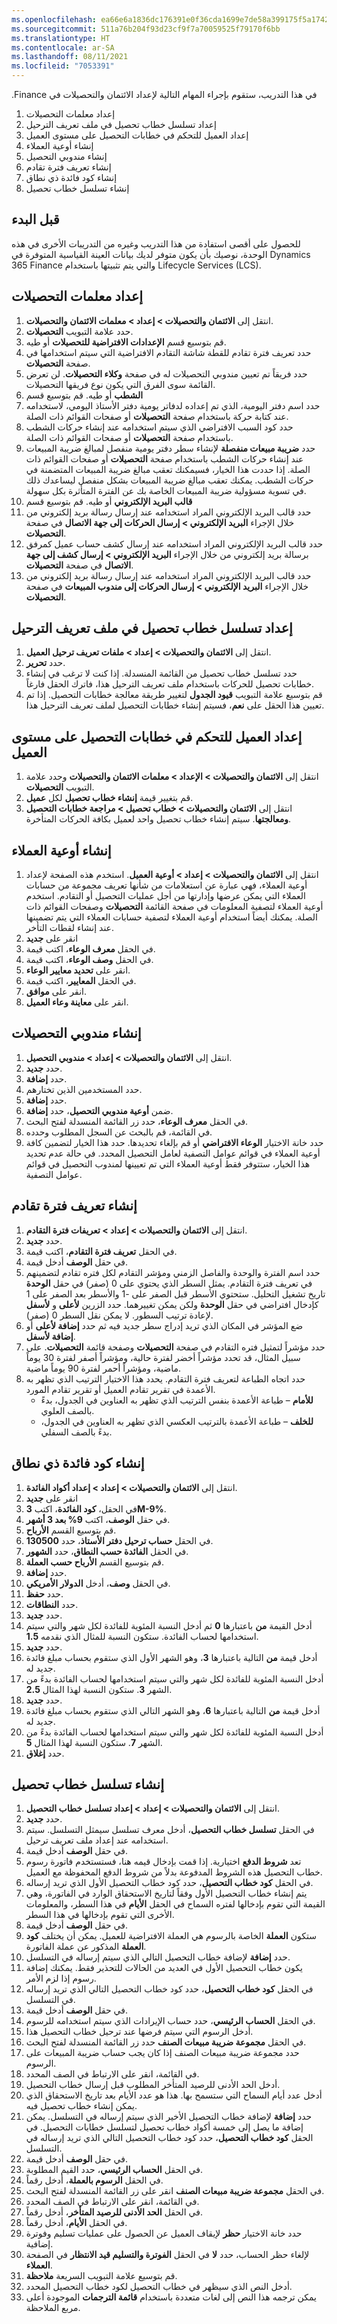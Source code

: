 ```yaml
---
ms.openlocfilehash: ea66e6a1836dc176391e0f36cda1699e7de58a399175f5a1742cc576606d62eb
ms.sourcegitcommit: 511a76b204f93d23cf9f7a70059525f79170f6bb
ms.translationtype: HT
ms.contentlocale: ar-SA
ms.lasthandoff: 08/11/2021
ms.locfileid: "7053391"
---
```

في هذا التدريب، ستقوم بإجراء المهام التالية لإعداد ‏‫الائتمان والتحصيلات في Finance.

1. إعداد معلمات التحصيلات
1. إعداد تسلسل خطاب تحصيل في ملف تعريف الترحيل‬
1. إعداد العميل للتحكم في خطابات التحصيل على مستوى العميل
1. إنشاء أوعية العملاء
1. إنشاء مندوبي التحصيل
1. إنشاء تعريف فترة تقادم
1. إنشاء كود فائدة ذي نطاق
1. إنشاء تسلسل خطاب تحصيل
 
## <a name="before-you-begin"></a>قبل البدء 

للحصول على أقصى استفادة من هذا التدريب وغيره من التدريبات الأخرى في هذه الوحدة، نوصيك بأن يكون متوفر لديك بيانات العينة القياسية المتوفرة في Dynamics 365 Finance والتي يتم تثبيتها باستخدام Lifecycle Services (LCS). 

## <a name="set-up-collections-parameters"></a>إعداد معلمات التحصيلات 

1.  انتقل إلى **الائتمان والتحصيلات > إعداد > معلمات الائتمان والتحصيلات**.
2.  حدد علامة التبويب **التحصيلات‬**.
3.  قم بتوسيع قسم **الإعدادات الافتراضية للتحصيلات** أو طيه.
4.  حدد تعريف فترة تقادم‬ للقطة شاشة التقادم الافتراضية التي سيتم استخدامها في صفحة **التحصيلات**.
5.  حدد فريقاً تم تعيين مندوبي التحصيلات له في صفحة **وكلاء التحصيلات**. لن تعرض القائمة سوى الفرق التي يكون نوع فريقها التحصيلات.
6.  قم بتوسيع قسم **‎‏‫الشطب** أو طيه.
7.  حدد اسم دفتر اليومية، الذي تم إعداده لدفاتر يومية دفتر الأستاذ‬ اليومي، لاستخدامه عند كتابة حركة باستخدام صفحة **التحصيلات** أو صفحات القوائم ذات الصلة.
8.  حدد كود السبب الافتراضي الذي سيتم استخدامه عند إنشاء حركات الشطب باستخدام صفحة **التحصيلات** أو صفحات القوائم ذات الصلة.
9.  حدد **ضريبة مبيعات منفصلة** لإنشاء سطر دفتر يومية منفصل لمبالغ ضريبة المبيعات عند إنشاء حركات الشطب باستخدام صفحة **التحصيلات** أو صفحات القوائم ذات الصلة. إذا حددت هذا الخيار، فسيمكنك تعقب مبالغ ضريبة المبيعات المتضمنة في حركات الشطب. يمكنك تعقب مبالغ ضريبة المبيعات بشكل منفصل ليساعدك ذلك في تسوية مسؤولية ضريبة المبيعات الخاصة بك عن الفترة المتأثرة بكل سهولة.
10. قم بتوسيع قسم **‎‏‫قالب البريد الإلكتروني** أو طيه.
11. حدد قالب البريد الإلكتروني المراد استخدامه عند إرسال رسالة بريد إلكتروني من خلال الإجراء **البريد الإلكتروني > إرسال الحركات إلى جهة الاتصال** في صفحة **التحصيلات**.
12. حدد قالب البريد الإلكتروني المراد استخدامه عند إرسال كشف حساب عميل كمرفق برسالة بريد إلكتروني من خلال الإجراء **البريد الإلكتروني > إرسال كشف إلى جهة الاتصال** في صفحة **التحصيلات**.
13. حدد قالب البريد الإلكتروني المراد استخدامه عند إرسال رسالة بريد إلكتروني من خلال الإجراء **البريد الإلكتروني > إرسال الحركات إلى مندوب المبيعات** في صفحة **التحصيلات**.


## <a name="set-up-a-collection-letter-sequence-on-the-posting-profile"></a>إعداد تسلسل خطاب تحصيل في ملف تعريف الترحيل‬ 

1.  انتقل إلى **الائتمان والتحصيلات > إعداد > ملفات تعريف ترحيل العميل**.
2.  حدد **تحرير**.
3.  حدد تسلسل خطاب تحصيل من القائمة المنسدلة. إذا كنت لا ترغب في إنشاء خطابات تحصيل للحركات باستخدام ملف تعريف الترحيل هذا، فاترك الحقل فارغاً.
4.  قم بتوسيع علامة التبويب **قيود الجدول** لتغيير طريقة معالجة خطابات التحصيل. إذا تم تعيين هذا الحقل على **نعم**، فسيتم إنشاء خطابات التحصيل لملف تعريف الترحيل هذا.


## <a name="set-up-the-customer-to-control-collection-letters-at-the-customer-level"></a>إعداد العميل للتحكم في خطابات التحصيل على مستوى العميل 

1.  انتقل إلى **الائتمان والتحصيلات > الإعداد > معلمات الائتمان والتحصيلات** وحدد علامة التبويب **التحصيلات**.
2.  قم بتغيير قيمة **إنشاء خطاب تحصيل** لكل **عميل**.
3.  انتقل إلى **الائتمان والتحصيلات > خطاب تحصيل > مراجعة خطابات التحصيل ومعالجتها**. سيتم إنشاء خطاب تحصيل واحد لعميل بكافة الحركات المتأخرة.

## <a name="create-customer-pools"></a>إنشاء أوعية العملاء 

1.  انتقل إلى **الائتمان والتحصيلات > إعداد > أوعية العميل**. استخدم هذه الصفحة لإعداد أوعية العملاء، فهي عبارة عن استعلامات من شأنها تعريف مجموعة من حسابات العملاء التي يمكن عرضها وإدارتها من أجل عمليات التحصيل أو التقادم. استخدم أوعية العملاء لتصفية المعلومات في صفحة القائمة **التحصيلات** وصفحات القوائم ذات الصلة. يمكنك أيضاً استخدام أوعية العملاء لتصفية حسابات العملاء التي يتم تضمينها عند إنشاء لقطات التأخر. 
2.  انقر على **جديد**
3.  في الحقل **معرف الوعاء**، اكتب قيمة.
4.  في الحقل **وصف الوعاء**، اكتب قيمة.
5.  انقر على **تحديد معايير الوعاء**.
6.  في الحقل **المعايير**، اكتب قيمة.
7.  انقر على **موافق**.
8.  انقر على **معاينة وعاء العميل**.


## <a name="create-collections-agents"></a>إنشاء مندوبي التحصيلات 

1.  انتقل إلى **الائتمان والتحصيلات > إعداد > مندوبي التحصيل**. 
2.  حدد **جديد‏‎**.
3.  حدد **إضافة**. 
4.  حدد المستخدمين الذين تختارهم.
5.  حدد **إضافة**.
6.  ضمن **أوعية مندوبي التحصيل**، حدد **إضافة**.
7.  في الحقل **معرف الوعاء**، حدد زر القائمة المنسدلة لفتح البحث.
8.  في القائمة، قم بالبحث عن السجل المطلوب وحدده.
9.  حدد خانة الاختيار **الوعاء الافتراضي** أو قم بإلغاء تحديدها. حدد هذا الخيار لتضمين كافة أوعية العملاء في قوائم عوامل التصفية لعامل التحصيل المحدد. في حالة عدم تحديد هذا الخيار، ستتوفر فقط أوعية العملاء التي تم تعيينها لمندوب التحصيل في قوائم عوامل التصفية.


## <a name="create-an-aging-period-definition"></a>إنشاء تعريف فترة تقادم 

1.  انتقل إلى **الائتمان والتحصيلات > إعداد > تعريفات فترة التقادم**. 
2.  حدد **جديد‏‎**.
3.  في الحقل **تعريف فترة التقادم**، اكتب قيمة.
4.  في حقل **الوصف** أدخل قيمة.
5.  حدد اسم الفترة والوحدة والفاصل الزمني ومؤشر التقادم لكل فتره تقادم لتضمينهم في تعريف فترة التقادم. يمثل السطر الذي يحتوي على 0 (صفر) في حقل **الوحدة** تاريخ تشغيل التحليل. ستحتوي الأسطر قبل الصفر على -1 والأسطر بعد الصفر على 1 كإدخال افتراضي في حقل **الوحدة** ولكن يمكن تغييرهما. حدد الزرين **لأعلى** و **لأسفل** لإعادة ترتيب السطور. لا يمكن نقل السطر 0 (صفر).
6.  ضع المؤشر في المكان الذي تريد إدراج سطر جديد فيه ثم حدد **إضافة لأعلى** أو **إضافة لأسفل**.
7.  حدد مؤشراً لتمثيل فتره التقادم في صفحة **التحصيلات** وصفحة قائمة **التحصيلات**. على سبيل المثال، قد تحدد مؤشراً أخضر لفترة حالية، ومؤشراً أصفر لفترة 30 يوماً ماضية، ومؤشراً أحمر لفترة 90 يوماً ماضية.
8.  حدد اتجاه الطباعة لتعريف فترة التقادم. يحدد هذا الاختيار الترتيب الذي تظهر به الأعمدة في تقرير تقادم العميل أو تقرير تقادم المورد. 
    - **للأمام** – طباعة الأعمدة بنفس الترتيب الذي تظهر به العناوين في الجدول، بدءً بالصف العلوي.
    - **للخلف** – طباعة الأعمدة بالترتيب العكسي الذي تظهر به العناوين في الجدول، بدءً بالصف السفلي.


## <a name="create-an-interest-code-with-a-range"></a>إنشاء كود فائدة ذي نطاق 
1.  انتقل إلى **الائتمان والتحصيلات > إعداد > إعداد أكواد الفائدة**.
2.  انقر على **جديد**
3.  في الحقل، **كود الفائدة**، اكتب **3M-9%**.
4.  في حقل **الوصف**، اكتب **9% بعد 3 أشهر**.
5.  قم بتوسيع القسم **الأرباح**.
6.  في الحقل **حساب ترحيل دفتر الأستاذ**، حدد **130500**.
7.  في الحقل **الفائدة حسب النطاق**، حدد **الشهور**.
8.  قم بتوسيع القسم **الأرباح حسب العملة**.
9.  حدد **إضافة**.
10. في الحقل **وصف**، أدخل **الدولار الأمريكي**.
11. حدد **حفظ**.
12. حدد **النطاقات**.
13. حدد **جديد‏‎**.
14. أدخل القيمة **من** باعتبارها **0** ثم أدخل النسبة المئوية للفائدة لكل شهر والتي سيتم استخدامها لحساب الفائدة. ستكون النسبة للمثال الذي نقدمه **1.5**.
15. حدد **جديد‏‎**.
16. أدخل قيمة **من** التالية باعتبارها **3**، وهو الشهر الأول الذي ستقوم بحساب مبلغ فائدة جديد له.
17. أدخل النسبة المئوية للفائدة لكل شهر والتي سيتم استخدامها لحساب الفائدة بدءً من الشهر **3**. ستكون النسبة لهذا المثال **2.5**.
18. حدد **جديد‏‎**.
19. أدخل قيمة **من** التالية باعتبارها **6**، وهو الشهر التالي الذي ستقوم بحساب مبلغ فائدة جديد له.
20. أدخل النسبة المئوية للفائدة لكل شهر والتي سيتم استخدامها لحساب الفائدة بدءً من الشهر **7**. ستكون النسبة لهذا المثال **5**.
21. حدد **إغلاق**.

## <a name="create-a-collection-letter-sequence"></a>إنشاء تسلسل خطاب تحصيل 

1.  انتقل إلى **الائتمان والتحصيلات > إعداد > إعداد تسلسل خطاب التحصيل**.
2.  حدد **جديد‏‎**.
3.  في الحقل **تسلسل خطاب التحصيل**، أدخل معرف تسلسل سيمثل التسلسل. سيتم استخدامه عند إعداد ملف تعريف ترحيل.
4.  في حقل **الوصف** أدخل قيمة. 
5.  تعد **شروط الدفع** اختيارية. إذا قمت بإدخال قيمه هنا، فستستخدم فاتورة رسوم خطاب التحصيل هذه الشروط المدفوعة بدلاً من شروط الدفع المحفوظة مع العميل.
6.  في الحقل **كود خطاب التحصيل**، حدد كود خطاب التحصيل الأول الذي تريد إرساله. 
7.  يتم إنشاء خطاب التحصيل الأول وفقاً لتاريخ الاستحقاق الوارد في الفاتورة، وهي القيمة التي تقوم بإدخالها لفتره السماح في الحقل **الأيام** في هذا السطر، والمعلومات الأخرى التي تقوم بإدخالها في هذا السطر.
8.  في حقل **الوصف** أدخل قيمة. 
9.  ستكون **العملة** الخاصة بالرسوم هي العملة الافتراضية للعميل. يمكن أن يختلف **كود العملة** المذكور عن عملة الفاتورة.
10. حدد **إضافة** لإضافة خطاب التحصيل التالي الذي سيتم إرساله في التسلسل. 
11. يكون خطاب التحصيل الأول في العديد من الحالات للتحذير فقط. يمكنك إضافة رسوم إذا لزم الأمر.
12. في الحقل **كود خطاب التحصيل**، حدد كود خطاب التحصيل التالي الذي تريد إرساله في التسلسل.
13. في حقل **الوصف** أدخل قيمة.
14. في الحقل **الحساب الرئيسي**، حدد حساب الإيرادات الذي سيتم استخدامه للرسوم.
15. أدخل الرسوم التي سيتم فرضها عند ترحيل خطاب التحصيل هذا.
16. في الحقل **مجموعة ضريبة مبيعات الصنف** حدد زر القائمة المنسدلة لفتح البحث. 
17. حدد مجموعة ضريبة مبيعات الصنف إذا كان يجب حساب ضريبة المبيعات على الرسوم.
18. في القائمة، انقر على الارتباط في الصف المحدد.
19. أدخل الحد الأدنى للرصيد المتأخر المطلوب قبل إرسال خطاب التحصيل.
20. أدخل عدد أيام السماح التي ستسمح بها. هذا هو عدد الأيام بعد تاريخ الاستحقاق الذي يمكن إنشاء خطاب تحصيل فيه. 
21. حدد **إضافة** لإضافة خطاب التحصيل الأخير الذي سيتم إرساله في التسلسل. يمكن إضافة ما يصل إلى خمسة أكواد خطاب تحصيل لتسلسل خطابات التحصيل. في الحقل **كود خطاب التحصيل**، حدد كود خطاب التحصيل التالي الذي تريد إرساله في التسلسل.
22. في حقل **الوصف** أدخل قيمة.
23. في الحقل **الحساب الرئيسي**، حدد القيم المطلوبة.
24. في الحقل **الرسوم بالعملة**، أدخل رقماً.
25. في الحقل **مجموعة ضريبة مبيعات الصنف** انقر على زر القائمة المنسدلة لفتح البحث.
26. في القائمة، انقر على الارتباط في الصف المحدد.
27. في الحقل **الحد الأدنى للرصيد المتأخر**، أدخل رقماً.
28. في الحقل **الأيام**، أدخل رقماً.
29. حدد خانة الاختيار **حظر** لإيقاف العميل عن الحصول على عمليات تسليم وفوترة إضافية. 
30. لإلغاء حظر الحساب، حدد **لا** في الحقل **الفوترة والتسليم قيد الانتظار** في الصفحة **العملاء**.
31. قم بتوسيع علامة التبويب السريعة **ملاحظة**.
32. أدخل النص الذي سيظهر في خطاب التحصيل لكود خطاب التحصيل المحدد. 
33. يمكن ترجمه هذا النص إلى لغات متعددة باستخدام **قائمة الترجمات** الموجودة أعلى مربع الملاحظة.



